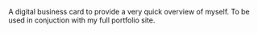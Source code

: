 A digital business card to provide a very quick overview of myself. To be used in conjuction with my full portfolio site.
